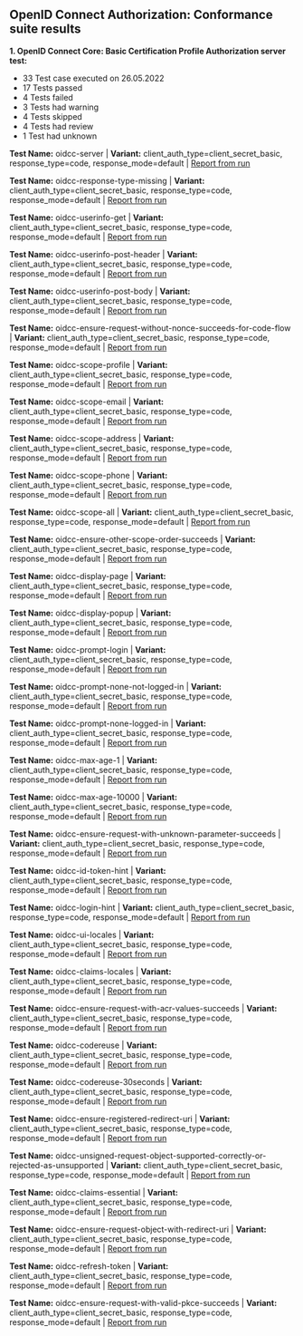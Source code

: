 ## OpenID Connect Authorization: Conformance suite results

<strong>1. OpenID Connect Core: Basic Certification Profile Authorization server test:</strong><br>
 - 33 Test case executed on 26.05.2022<br>
 - 17 Tests passed<br>
 -  4 Tests failed<br>
 -  3 Tests had warning<br>
 -  4 Tests skipped<br>
 -  4 Tests had review<br>
 -  1 Test had unknown<br>
     
<strong>Test Name:</strong>  oidcc-server | <strong>Variant:</strong> client_auth_type=client_secret_basic, response_type=code, response_mode=default | <a href="https://gitlab.com/gaia-x/data-infrastructure-federation-services/authenticationauthorization/-/raw/main/doc/verify/auth/reports/test-log-oidcc-server-hrsCEoqm2srClab.html?inline=false">Report from run</a>

<strong>Test Name:</strong> oidcc-response-type-missing | <strong>Variant:</strong> client_auth_type=client_secret_basic, response_type=code, response_mode=default | <a href="https://gitlab.com/gaia-x/data-infrastructure-federation-services/authenticationauthorization/-/raw/main/doc/verify/auth/reports/test-log-oidcc-response-type-missing-bXWd7mT1VThf1px.html?inline=false">Report from run</a>

<strong>Test Name:</strong> oidcc-userinfo-get | <strong>Variant:</strong> client_auth_type=client_secret_basic, response_type=code, response_mode=default | <a href="https://gitlab.com/gaia-x/data-infrastructure-federation-services/authenticationauthorization/-/raw/main/doc/verify/auth/reports/test-log-oidcc-userinfo-get-UbeXFxGB9axUj0z.html?inline=false">Report from run</a>

<strong>Test Name:</strong> oidcc-userinfo-post-header | <strong>Variant:</strong> client_auth_type=client_secret_basic, response_type=code, response_mode=default | <a href="https://gitlab.com/gaia-x/data-infrastructure-federation-services/authenticationauthorization/-/raw/main/doc/verify/auth/reports/test-log-oidcc-discovery-endpoint-verification-lJzzwCW8t1xfDI9.html?inline=false">Report from run</a>

<strong>Test Name:</strong> oidcc-userinfo-post-body | <strong>Variant:</strong> client_auth_type=client_secret_basic, response_type=code, response_mode=default | <a href="https://gitlab.com/gaia-x/data-infrastructure-federation-services/authenticationauthorization/-/raw/main/doc/verify/auth/reports/test-log-oidcc-discovery-endpoint-verification-lJzzwCW8t1xfDI9.html?inline=false">Report from run</a>

<strong>Test Name:</strong> oidcc-ensure-request-without-nonce-succeeds-for-code-flow | <strong>Variant:</strong> client_auth_type=client_secret_basic, response_type=code, response_mode=default | <a href="https://gitlab.com/gaia-x/data-infrastructure-federation-services/authenticationauthorization/-/raw/main/doc/verify/auth/reports/test-log-oidcc-discovery-endpoint-verification-lJzzwCW8t1xfDI9.html?inline=false">Report from run</a>

<strong>Test Name:</strong> oidcc-scope-profile | <strong>Variant:</strong> client_auth_type=client_secret_basic, response_type=code, response_mode=default | <a href="https://gitlab.com/gaia-x/data-infrastructure-federation-services/authenticationauthorization/-/raw/main/doc/verify/auth/reports/test-log-oidcc-discovery-endpoint-verification-lJzzwCW8t1xfDI9.html?inline=false">Report from run</a>

<strong>Test Name:</strong> oidcc-scope-email | <strong>Variant:</strong> client_auth_type=client_secret_basic, response_type=code, response_mode=default | <a href="https://gitlab.com/gaia-x/data-infrastructure-federation-services/authenticationauthorization/-/raw/main/doc/verify/auth/reports/test-log-oidcc-discovery-endpoint-verification-lJzzwCW8t1xfDI9.html?inline=false">Report from run</a>

<strong>Test Name:</strong> oidcc-scope-address | <strong>Variant:</strong> client_auth_type=client_secret_basic, response_type=code, response_mode=default | <a href="https://gitlab.com/gaia-x/data-infrastructure-federation-services/authenticationauthorization/-/raw/main/doc/verify/auth/reports/test-log-oidcc-discovery-endpoint-verification-lJzzwCW8t1xfDI9.html?inline=false">Report from run</a>

<strong>Test Name:</strong> oidcc-scope-phone | <strong>Variant:</strong> client_auth_type=client_secret_basic, response_type=code, response_mode=default | <a href="https://gitlab.com/gaia-x/data-infrastructure-federation-services/authenticationauthorization/-/raw/main/doc/verify/auth/reports/test-log-oidcc-discovery-endpoint-verification-lJzzwCW8t1xfDI9.html?inline=false">Report from run</a>

<strong>Test Name:</strong> oidcc-scope-all | <strong>Variant:</strong> client_auth_type=client_secret_basic, response_type=code, response_mode=default | <a href="https://gitlab.com/gaia-x/data-infrastructure-federation-services/authenticationauthorization/-/raw/main/doc/verify/auth/reports/test-log-oidcc-discovery-endpoint-verification-lJzzwCW8t1xfDI9.html?inline=false">Report from run</a>

<strong>Test Name:</strong> oidcc-ensure-other-scope-order-succeeds | <strong>Variant:</strong> client_auth_type=client_secret_basic, response_type=code, response_mode=default | <a href="https://gitlab.com/gaia-x/data-infrastructure-federation-services/authenticationauthorization/-/raw/main/doc/verify/auth/reports/test-log-oidcc-discovery-endpoint-verification-lJzzwCW8t1xfDI9.html?inline=false">Report from run</a>

<strong>Test Name:</strong> oidcc-display-page | <strong>Variant:</strong> client_auth_type=client_secret_basic, response_type=code, response_mode=default | <a href="https://gitlab.com/gaia-x/data-infrastructure-federation-services/authenticationauthorization/-/raw/main/doc/verify/auth/reports/test-log-oidcc-discovery-endpoint-verification-lJzzwCW8t1xfDI9.html?inline=false">Report from run</a>

<strong>Test Name:</strong> oidcc-display-popup | <strong>Variant:</strong> client_auth_type=client_secret_basic, response_type=code, response_mode=default | <a href="https://gitlab.com/gaia-x/data-infrastructure-federation-services/authenticationauthorization/-/raw/main/doc/verify/auth/reports/test-log-oidcc-discovery-endpoint-verification-lJzzwCW8t1xfDI9.html?inline=false">Report from run</a>

<strong>Test Name:</strong> oidcc-prompt-login | <strong>Variant:</strong> client_auth_type=client_secret_basic, response_type=code, response_mode=default | <a href="https://gitlab.com/gaia-x/data-infrastructure-federation-services/authenticationauthorization/-/raw/main/doc/verify/auth/reports/test-log-oidcc-discovery-endpoint-verification-lJzzwCW8t1xfDI9.html?inline=false">Report from run</a>

<strong>Test Name:</strong> oidcc-prompt-none-not-logged-in | <strong>Variant:</strong> client_auth_type=client_secret_basic, response_type=code, response_mode=default | <a href="https://gitlab.com/gaia-x/data-infrastructure-federation-services/authenticationauthorization/-/raw/main/doc/verify/auth/reports/test-log-oidcc-discovery-endpoint-verification-lJzzwCW8t1xfDI9.html?inline=false">Report from run</a>

<strong>Test Name:</strong> oidcc-prompt-none-logged-in | <strong>Variant:</strong> client_auth_type=client_secret_basic, response_type=code, response_mode=default | <a href="https://gitlab.com/gaia-x/data-infrastructure-federation-services/authenticationauthorization/-/raw/main/doc/verify/auth/reports/test-log-oidcc-discovery-endpoint-verification-lJzzwCW8t1xfDI9.html?inline=false">Report from run</a>

<strong>Test Name:</strong> oidcc-max-age-1 | <strong>Variant:</strong> client_auth_type=client_secret_basic, response_type=code, response_mode=default | <a href="https://gitlab.com/gaia-x/data-infrastructure-federation-services/authenticationauthorization/-/raw/main/doc/verify/auth/reports/test-log-oidcc-discovery-endpoint-verification-lJzzwCW8t1xfDI9.html?inline=false">Report from run</a>

<strong>Test Name:</strong> oidcc-max-age-10000 | <strong>Variant:</strong> client_auth_type=client_secret_basic, response_type=code, response_mode=default | <a href="https://gitlab.com/gaia-x/data-infrastructure-federation-services/authenticationauthorization/-/raw/main/doc/verify/auth/reports/test-log-oidcc-discovery-endpoint-verification-lJzzwCW8t1xfDI9.html?inline=false">Report from run</a>

<strong>Test Name:</strong> oidcc-ensure-request-with-unknown-parameter-succeeds | <strong>Variant:</strong> client_auth_type=client_secret_basic, response_type=code, response_mode=default | <a href="https://gitlab.com/gaia-x/data-infrastructure-federation-services/authenticationauthorization/-/raw/main/doc/verify/auth/reports/test-log-oidcc-discovery-endpoint-verification-lJzzwCW8t1xfDI9.html?inline=false">Report from run</a>

<strong>Test Name:</strong> oidcc-id-token-hint | <strong>Variant:</strong> client_auth_type=client_secret_basic, response_type=code, response_mode=default | <a href="https://gitlab.com/gaia-x/data-infrastructure-federation-services/authenticationauthorization/-/raw/main/doc/verify/auth/reports/test-log-oidcc-discovery-endpoint-verification-lJzzwCW8t1xfDI9.html?inline=false">Report from run</a>

<strong>Test Name:</strong> oidcc-login-hint | <strong>Variant:</strong> client_auth_type=client_secret_basic, response_type=code, response_mode=default | <a href="https://gitlab.com/gaia-x/data-infrastructure-federation-services/authenticationauthorization/-/raw/main/doc/verify/auth/reports/test-log-oidcc-discovery-endpoint-verification-lJzzwCW8t1xfDI9.html?inline=false">Report from run</a>

<strong>Test Name:</strong> oidcc-ui-locales | <strong>Variant:</strong> client_auth_type=client_secret_basic, response_type=code, response_mode=default | <a href="https://gitlab.com/gaia-x/data-infrastructure-federation-services/authenticationauthorization/-/raw/main/doc/verify/auth/reports/test-log-oidcc-discovery-endpoint-verification-lJzzwCW8t1xfDI9.html?inline=false">Report from run</a>

<strong>Test Name:</strong> oidcc-claims-locales | <strong>Variant:</strong> client_auth_type=client_secret_basic, response_type=code, response_mode=default | <a href="https://gitlab.com/gaia-x/data-infrastructure-federation-services/authenticationauthorization/-/raw/main/doc/verify/auth/reports/test-log-oidcc-discovery-endpoint-verification-lJzzwCW8t1xfDI9.html?inline=false">Report from run</a>

<strong>Test Name:</strong> oidcc-ensure-request-with-acr-values-succeeds | <strong>Variant:</strong> client_auth_type=client_secret_basic, response_type=code, response_mode=default | <a href="https://gitlab.com/gaia-x/data-infrastructure-federation-services/authenticationauthorization/-/raw/main/doc/verify/auth/reports/test-log-oidcc-discovery-endpoint-verification-lJzzwCW8t1xfDI9.html?inline=false">Report from run</a>

<strong>Test Name:</strong> oidcc-codereuse | <strong>Variant:</strong> client_auth_type=client_secret_basic, response_type=code, response_mode=default | <a href="https://gitlab.com/gaia-x/data-infrastructure-federation-services/authenticationauthorization/-/raw/main/doc/verify/auth/reports/test-log-oidcc-discovery-endpoint-verification-lJzzwCW8t1xfDI9.html?inline=false">Report from run</a>

<strong>Test Name:</strong> oidcc-codereuse-30seconds | <strong>Variant:</strong> client_auth_type=client_secret_basic, response_type=code, response_mode=default | <a href="https://gitlab.com/gaia-x/data-infrastructure-federation-services/authenticationauthorization/-/raw/main/doc/verify/auth/reports/test-log-oidcc-discovery-endpoint-verification-lJzzwCW8t1xfDI9.html?inline=false">Report from run</a>

<strong>Test Name:</strong> oidcc-ensure-registered-redirect-uri | <strong>Variant:</strong> client_auth_type=client_secret_basic, response_type=code, response_mode=default | <a href="https://gitlab.com/gaia-x/data-infrastructure-federation-services/authenticationauthorization/-/raw/main/doc/verify/auth/reports/test-log-oidcc-discovery-endpoint-verification-lJzzwCW8t1xfDI9.html?inline=false">Report from run</a>

<strong>Test Name:</strong> oidcc-unsigned-request-object-supported-correctly-or-rejected-as-unsupported | <strong>Variant:</strong> client_auth_type=client_secret_basic, response_type=code, response_mode=default | <a href="https://gitlab.com/gaia-x/data-infrastructure-federation-services/authenticationauthorization/-/raw/main/doc/verify/auth/reports/test-log-oidcc-discovery-endpoint-verification-lJzzwCW8t1xfDI9.html?inline=false">Report from run</a>

<strong>Test Name:</strong> oidcc-claims-essential | <strong>Variant:</strong> client_auth_type=client_secret_basic, response_type=code, response_mode=default | <a href="https://gitlab.com/gaia-x/data-infrastructure-federation-services/authenticationauthorization/-/raw/main/doc/verify/auth/reports/test-log-oidcc-discovery-endpoint-verification-lJzzwCW8t1xfDI9.html?inline=false">Report from run</a>

<strong>Test Name:</strong> oidcc-ensure-request-object-with-redirect-uri | <strong>Variant:</strong> client_auth_type=client_secret_basic, response_type=code, response_mode=default | <a href="https://gitlab.com/gaia-x/data-infrastructure-federation-services/authenticationauthorization/-/raw/main/doc/verify/auth/reports/test-log-oidcc-discovery-endpoint-verification-lJzzwCW8t1xfDI9.html?inline=false">Report from run</a>

<strong>Test Name:</strong> oidcc-refresh-token | <strong>Variant:</strong> client_auth_type=client_secret_basic, response_type=code, response_mode=default | <a href="https://gitlab.com/gaia-x/data-infrastructure-federation-services/authenticationauthorization/-/raw/main/doc/verify/auth/reports/test-log-oidcc-discovery-endpoint-verification-lJzzwCW8t1xfDI9.html?inline=false">Report from run</a>

<strong>Test Name:</strong> oidcc-ensure-request-with-valid-pkce-succeeds | <strong>Variant:</strong> client_auth_type=client_secret_basic, response_type=code, response_mode=default | <a href="https://gitlab.com/gaia-x/data-infrastructure-federation-services/authenticationauthorization/-/raw/main/doc/verify/auth/reports/test-log-oidcc-discovery-endpoint-verification-lJzzwCW8t1xfDI9.html?inline=false">Report from run</a>
